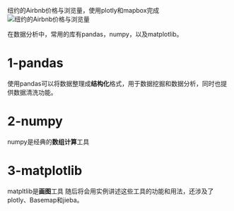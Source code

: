  [纽约的Airbnb价格与浏览量]:https://github.com/ShaoZC/Data-Analysis-Using-Python-2019/blob/master/02-Airbnb.svg
纽约的Airbnb价格与浏览量，使用plotly和mapbox完成
 ![纽约的Airbnb价格与浏览量]

在数据分析中，常用的库有pandas，numpy，以及matplotlib。
# 1-pandas
使用pandas可以将数据整理成**结构化**格式，用于数据挖掘和数据分析，同时也提供数据清洗功能。
# 2-numpy
numpy是经典的**数组计算**工具
# 3-matplotlib
matpltlib是**画图**工具
随后将会用实例讲述这些工具的功能和用法，还涉及了plotly、Basemap和jieba。
